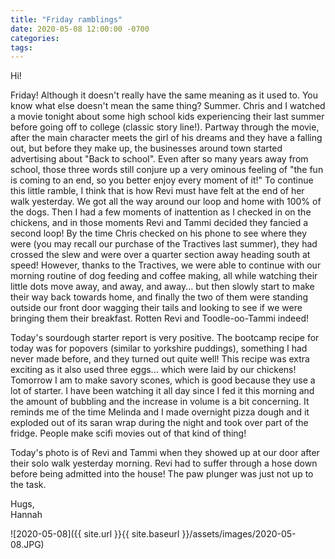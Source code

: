 ```yaml
---
title: "Friday ramblings"
date: 2020-05-08 12:00:00 -0700
categories:
tags:
---
```


Hi!

Friday! Although it doesn't really have the same meaning as it used to. You know what else doesn't mean the same thing? Summer. Chris and I watched a movie tonight about some high school kids experiencing their last summer before going off to college (classic story line!). Partway through the movie, after the main character meets the girl of his dreams and they have a falling out, but before they make up, the businesses around town started advertising about "Back to school". Even after so many years away from school, those three words still conjure up a very ominous feeling of "the fun is coming to an end, so you better enjoy every moment of it!" To continue this little ramble, I think that is how Revi must have felt at the end of her walk yesterday. We got all the way around our loop and home with 100% of the dogs. Then I had a few moments of inattention as I checked in on the chickens, and in those moments Revi and Tammi decided they fancied a second loop! By the time Chris checked on his phone to see where they were (you may recall our purchase of the Tractives last summer), they had crossed the slew and were over a quarter section away heading south at speed! However, thanks to the Tractives, we were able to continue with our morning routine of dog feeding and coffee making, all while watching their little dots move away, and away, and away... but then slowly start to make their way back towards home, and finally the two of them were standing outside our front door wagging their tails and looking to see if we were bringing them their breakfast. Rotten Revi and Toodle-oo-Tammi indeed!

Today's sourdough starter report is very positive. The bootcamp recipe for today was for popovers (similar to yorkshire puddings), something I had never made before, and they turned out quite well! This recipe was extra exciting as it also used three eggs... which were laid by our chickens! Tomorrow I am to make savory scones, which is good because they use a lot of starter. I have been watching it all day since I fed it this morning and the amount of bubbling and the increase in volume is a bit concerning. It reminds me of the time Melinda and I made overnight pizza dough and it exploded out of its saran wrap during the night and took over part of the fridge. People make scifi movies out of that kind of thing!

Today's photo is of Revi and Tammi when they showed up at our door after their solo walk yesterday morning. Revi had to suffer through a hose down before being admitted into the house! The paw plunger was just not up to the task.

Hugs,<br />
Hannah

![2020-05-08]({{ site.url }}{{ site.baseurl }}/assets/images/2020-05-08.JPG)